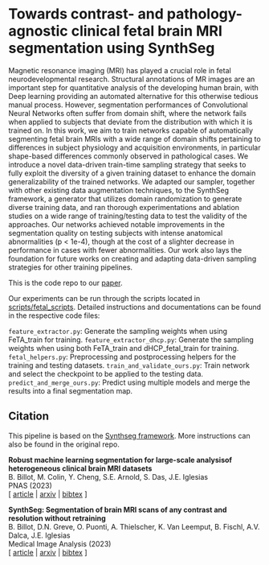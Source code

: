 # Towards contrast- and pathology-agnostic clinical fetal brain MRI segmentation using SynthSeg
Magnetic resonance imaging (MRI) has played a crucial role in fetal neurodevelopmental research. Structural annotations of MR images are an important step for quantitative analysis of the developing human brain, with Deep learning providing an automated alternative for this otherwise tedious manual process. However, segmentation performances of Convolutional Neural Networks often suffer from domain shift, where the network fails when applied to subjects that deviate from the distribution with which it is trained on. In this work, we aim to train networks capable of automatically segmenting fetal brain MRIs with a wide range of domain shifts pertaining to differences in subject physiology and acquisition environments, in particular shape-based differences commonly observed in pathological cases. We introduce a novel data-driven train-time sampling strategy that seeks to fully exploit the diversity of a given training dataset to enhance the domain generalizability of the trained networks. We adapted our sampler, together with other existing data augmentation techniques, to the SynthSeg framework, a generator that utilizes domain randomization to generate diverse training data, and ran thorough experimentations and ablation studies on a wide range of training/testing data to test the validity of the approaches. Our networks achieved notable improvements in the segmentation quality on testing subjects with intense anatomical abnormalities (p < 1e-4), though at the cost of a slighter decrease in performance in cases with fewer abnormalities. Our work also lays the foundation for future works on creating and adapting data-driven sampling strategies for other training pipelines.  

This is the code repo to our [paper](https://arxiv.org/abs/2504.10244). 

Our experiments can be run through the scripts located in [scripts/fetal_scripts](https://github.com/ZiyaoShang/synthseg-for-clinical-fetal-brains/tree/main/scripts/fetal_scripts). Detailed instructions and documentations can be found in the respective code files:

`feature_extractor.py`: Generate the sampling weights when using FeTA_train for training. 
`feature_extractor_dhcp.py`: Generate the sampling weights when using both FeTA_train and dHCP_fetal_train for training.
`fetal_helpers.py`: Preprocessing and postprocessing helpers for the training and testing datasets.
`train_and_validate_ours.py`: Train network and select the checkpoint to be applied to the testing data. 
`predict_and_merge_ours.py`: Predict using multiple models and merge the results into a final segmentation map.  

## Citation
This pipeline is based on the [Synthseg framework](https://github.com/BBillot/SynthSeg). More instructions can also be found in the original repo.

**Robust machine learning segmentation for large-scale analysisof heterogeneous clinical brain MRI datasets** \
B. Billot, M. Colin, Y. Cheng, S.E. Arnold, S. Das, J.E. Iglesias \
PNAS (2023) \
[ [article](https://www.pnas.org/doi/full/10.1073/pnas.2216399120#bibliography) | [arxiv](https://arxiv.org/abs/2203.01969) | [bibtex](bibtex.bib) ]

**SynthSeg: Segmentation of brain MRI scans of any contrast and resolution without retraining** \
B. Billot, D.N. Greve, O. Puonti, A. Thielscher, K. Van Leemput, B. Fischl, A.V. Dalca, J.E. Iglesias \
Medical Image Analysis (2023) \
[ [article](https://www.sciencedirect.com/science/article/pii/S1361841523000506) | [arxiv](https://arxiv.org/abs/2107.09559) | [bibtex](bibtex.bib) ]

